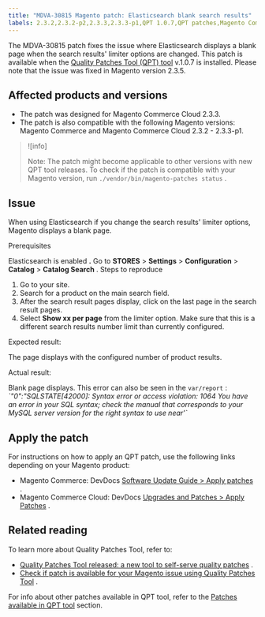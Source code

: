 ```yaml
---
title: "MDVA-30815 Magento patch: Elasticsearch blank search results"
labels: 2.3.2,2.3.2-p2,2.3.3,2.3.3-p1,QPT 1.0.7,QPT patches,Magento Commerce,Magento Commerce Cloud,category,elasticsearch,products,products per page,support tools
---
```


The MDVA-30815 patch fixes the issue where Elasticsearch displays a blank page when the search results' limiter options are changed. This patch is available when the [Quality Patches Tool (QPT) tool](https://support.magento.com/hc/en-us/articles/360047139492) v.1.0.7 is installed. Please note that the issue was fixed in Magento version 2.3.5.

## Affected products and versions

* The patch was designed for Magento Commerce Cloud 2.3.3.
* The patch is also compatible with the following Magento versions: Magento Commerce and Magento Commerce Cloud 2.3.2 - 2.3.3-p1.

>![info]
>
>Note: The patch might become applicable to other versions with new QPT tool releases. To check if the patch is compatible with your Magento version, run `./vendor/bin/magento-patches status` .

## Issue

When using Elasticsearch if you change the search results' limiter options, Magento displays a blank page.

 <span class="wysiwyg-underline">Prerequisites</span> 

Elasticsearch is enabled **.** Go to **STORES** > **Settings** > **Configuration** > **Catalog** > **Catalog Search** . <span class="wysiwyg-underline">Steps to reproduce</span> 

1. Go to your site.
1. Search for a product on the main search field.
1. After the search result pages display, click on the last page in the search result pages.
1. Select **Show xx per page** from the limiter option. Make sure that this is a different search results number limit than currently configured.

 <span class="wysiwyg-underline">Expected result:</span> 

The page displays with the configured number of product results.

 <span class="wysiwyg-underline">Actual result:</span> 

Blank page displays. This error can also be seen in the `var/report` : *\`"0":"SQLSTATE\[42000\]: Syntax error or access violation: 1064 You have an error in your SQL syntax; check the manual that corresponds to your MySQL server version for the right syntax to use near'\`* 

## Apply the patch

For instructions on how to apply an QPT patch, use the following links depending on your Magento product:

* Magento Commerce: DevDocs [Software Update Guide > Apply patches](https://devdocs.magento.com/guides/v2.4/comp-mgr/patching/mqp.html) .
* Magento Commerce Cloud: DevDocs [Upgrades and Patches > Apply Patches](https://devdocs.magento.com/cloud/project/project-patch.html) .

## Related reading

To learn more about Quality Patches Tool, refer to:

* [Quality Patches Tool released: a new tool to self-serve quality patches](https://support.magento.com/hc/en-us/articles/360047139492) .
* [Check if patch is available for your Magento issue using Quality Patches Tool](https://support.magento.com/hc/en-us/articles/360047125252) .

For info about other patches available in QPT tool, refer to the [Patches available in QPT tool](https://support.magento.com/hc/en-us/sections/360010506631-Patches-available-in-QPT-tool-) section.